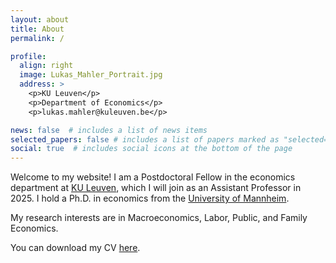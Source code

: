 ```yaml
---
layout: about
title: About
permalink: /

profile:
  align: right
  image: Lukas_Mahler_Portrait.jpg
  address: >
    <p>KU Leuven</p>
    <p>Department of Economics</p> 
    <p>lukas.mahler@kuleuven.be</p>

news: false  # includes a list of news items
selected_papers: false # includes a list of papers marked as "selected={true}"
social: true  # includes social icons at the bottom of the page
---
```


Welcome to my website! I am a Postdoctoral Fellow in the economics department at [KU Leuven](https://feb.kuleuven.be/research/economics), which I will join as an Assistant Professor in 2025.
I hold a Ph.D. in economics from the [University of Mannheim](https://www.vwl.uni-mannheim.de/en).

My research interests are in Macroeconomics, Labor, Public, and Family Economics.

You can download my CV [here](https://lukasmahler.github.io/assets/pdf/CV_Mahler.pdf).



